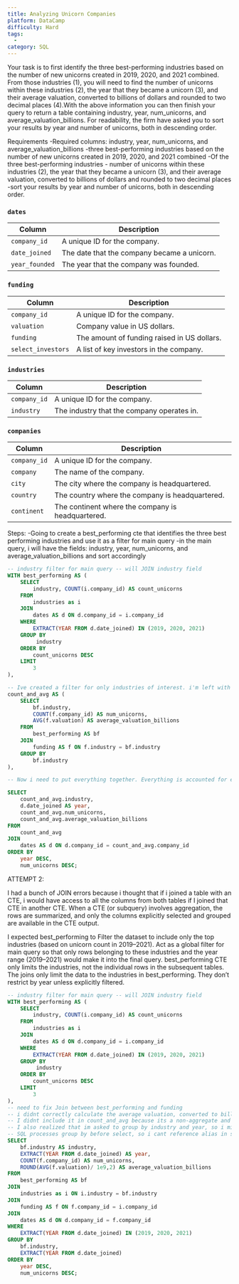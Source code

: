 ```yaml
---
title: Analyzing Unicorn Companies
platform: DataCamp
difficulty: Hard
tags:
  - 
category: SQL
---
```



Your task is to first identify the three best-performing industries based on the number of new unicorns created in 2019, 2020, and 2021 combined.
From those industries (1), you will need to find the number of unicorns within these industries (2), the year that they became a unicorn (3), and their average valuation, converted to billions of dollars and rounded to two decimal places (4).With the above information you can then finish your query to return a table containing industry, year, num_unicorns, and average_valuation_billions. For readability, the firm have asked you to sort your results by year and number of unicorns, both in descending order.

Requirements
-Required columns: industry, year, num_unicorns, and average_valuation_billions
-three best-performing industries based on the number of new unicorns created in 2019, 2020, and 2021 combined
-Of the three best-performing industries - number of unicorns within these industries (2), the year that they became a unicorn (3), and their average valuation, converted to billions of dollars and rounded to two decimal places
-sort your results by year and number of unicorns, both in descending order.

### `dates`
| Column         | Description                                |
|----------------|--------------------------------------------|
| `company_id`   | A unique ID for the company.              |
| `date_joined`  | The date that the company became a unicorn.|
| `year_founded` | The year that the company was founded.     |

### `funding`
| Column           | Description                                  |
|------------------|----------------------------------------------|
| `company_id`     | A unique ID for the company.                |
| `valuation`      | Company value in US dollars.                |
| `funding`        | The amount of funding raised in US dollars. |
| `select_investors`| A list of key investors in the company.     |

### `industries`
| Column         | Description                                  |
|----------------|----------------------------------------------|
| `company_id`   | A unique ID for the company.                |
| `industry`     | The industry that the company operates in.   |

### `companies`
| Column         | Description                                       |
|----------------|---------------------------------------------------|
| `company_id`   | A unique ID for the company.                      |
| `company`      | The name of the company.                          |
| `city`         | The city where the company is headquartered.      |
| `country`      | The country where the company is headquartered.   |
| `continent`    | The continent where the company is headquartered. |


Steps:
-Going to create a best_performing cte that identifies the three best performing industries and use it as a filter for main query
-in the main query, i will have the fields: industry, year, num_unicorns, and average_valuation_billions and sort accordingly 



```sql
-- industry filter for main query -- will JOIN industry field 
WITH best_performing AS (
    SELECT 
        industry, COUNT(i.company_id) AS count_unicorns
    FROM
        industries as i
    JOIN
        dates AS d ON d.company_id = i.company_id 
    WHERE
        EXTRACT(YEAR FROM d.date_joined) IN (2019, 2020, 2021)
    GROUP BY
         industry
    ORDER BY 
        count_unicorns DESC
    LIMIT
        3
),

-- Ive created a filter for only industries of interest. i'm left with two non aggregate columns and the aggregate columns COUNT and AVG. I need to have a seperate cte so i can group by industry only for COUNT AND AVG. i DONT want to group by time 
count_and_avg AS (
    SELECT
        bf.industry, 
        COUNT(f.company_id) AS num_unicorns,
        AVG(f.valuation) AS average_valuation_billions
    FROM
        best_performing AS bf
    JOIN
        funding AS f ON f.industry = bf.industry 
    GROUP BY 
        bf.industry
),

-- Now i need to put everything together. Everything is accounted for except year which i will retrieve from date

SELECT
    count_and_avg.industry, 
    d.date_joined AS year, 
    count_and_avg.num_unicorns, 
    count_and_avg.average_valuation_billions
FROM 
    count_and_avg
JOIN
    dates AS d ON d.company_id = count_and_avg.company_id
ORDER BY
    year DESC, 
    num_unicorns DESC;

```

ATTEMPT 2:

I had a bunch of JOIN errors because i thought that if i joined a table with an CTE, i would have access to all the columns from both tables if I joined that CTE in another CTE. When a CTE (or subquery) involves aggregation, the rows are summarized, and only the columns explicitly selected and grouped are available in the CTE output.

I expected best_performing to Filter the dataset to include only the top industries (based on unicorn count in 2019–2021).
Act as a global filter for main query so that only rows belonging to these industries and the year range (2019–2021) would make it into the final query.
best_performing CTE only limits the industries, not the individual rows in the subsequent tables. The joins only limit the data to the industries in best_performing. They don’t restrict by year unless explicitly filtered.
```sql
-- industry filter for main query -- will JOIN industry field 
WITH best_performing AS (
    SELECT 
        industry, COUNT(i.company_id) AS count_unicorns
    FROM
        industries as i
    JOIN
        dates AS d ON d.company_id = i.company_id 
    WHERE
        EXTRACT(YEAR FROM d.date_joined) IN (2019, 2020, 2021)
    GROUP BY
         industry
    ORDER BY 
        count_unicorns DESC
    LIMIT
        3
),
-- need to fix Join between best_performing and funding 
-- i didnt correctly calculate the average valuation, converted to billions of dollars and rounded to two decimal places'
-- I didnt include it in count_and_avg because its a non-aggregate and i dont want to group by it. 
-- I also realized that im asked to group by industry and year, so i might as well include it here as a non-aggregate. This simplifys so much!
-- SQL processes group by before select, so i cant reference alias in select for group by
SELECT
    bf.industry AS industry, 
    EXTRACT(YEAR FROM d.date_joined) AS year,
    COUNT(f.company_id) AS num_unicorns,
    ROUND(AVG(f.valuation)/ 1e9,2) AS average_valuation_billions
FROM
    best_performing AS bf
JOIN 
    industries as i ON i.industry = bf.industry
JOIN
    funding AS f ON f.company_id = i.company_id 
JOIN
    dates AS d ON d.company_id = f.company_id
WHERE 
    EXTRACT(YEAR FROM d.date_joined) IN (2019, 2020, 2021)
GROUP BY 
    bf.industry, 
    EXTRACT(YEAR FROM d.date_joined)
ORDER BY
    year DESC, 
    num_unicorns DESC;

```
